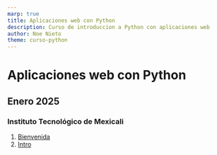 ```yaml
---
marp: true
title: Aplicaciones web con Python
description: Curso de introduccion a Python con aplicaciones web
author: Noe Nieto
theme: curso-python
---
```


<div class="columnas">

<div class="col">

# Aplicaciones web con Python

## Enero 2025

### Instituto Tecnológico de Mexicali
</div>

<div class="col">

1. [Bienvenida](001-Bienvenida.md)
2. [Intro](002-)

</div>

</div>
